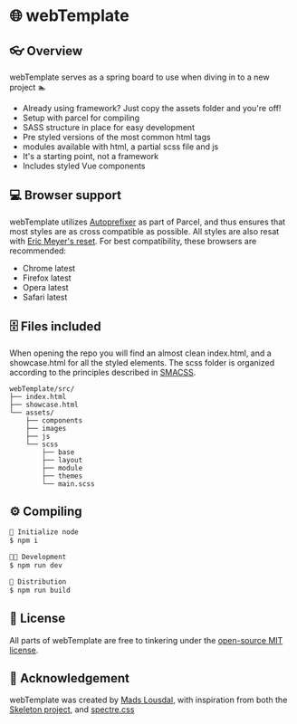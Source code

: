 # 🌐 webTemplate

## 👓 Overview

webTemplate serves as a spring board to use when diving in to a new project 🏊

- Already using framework? Just copy the assets folder and you're off!
- Setup with parcel for compiling
- SASS structure in place for easy development
- Pre styled versions of the most common html tags
- modules available with html, a partial scss file and js
- It's a starting point, not a framework
- Includes styled Vue components

## 💻 Browser support

webTemplate utilizes [Autoprefixer](https://github.com/postcss/autoprefixer) as part of Parcel, and thus ensures that most styles are as cross compatible as possible. All styles are also resat with [Eric Meyer's reset](https://meyerweb.com/eric/tools/css/reset/). For best compatibility, these browsers are recommended:

- Chrome latest
- Firefox latest
- Opera latest
- Safari latest

## 🗄️ Files included

When opening the repo you will find an almost clean index.html, and a showcase.html for all the styled elements. The scss folder is organized according to the principles described in [SMACSS](http://smacss.com/).

```
webTemplate/src/
├── index.html
├── showcase.html
└── assets/
    ├── components
    ├── images
    ├── js
    └── scss
        ├── base
        ├── layout
        ├── module
        ├── themes
        └── main.scss
```

## ⚙️ Compiling

```bash
🚀 Initialize node
$ npm i

👨‍💻 Development
$ npm run dev

📯 Distribution
$ npm run build
```

## 🎫 License

All parts of webTemplate are free to tinkering under the [open-source MIT license](https://github.com/MLousdal/webTemplate/blob/main/LICENSE).

## 🙏 Acknowledgement

webTemplate was created by [Mads Lousdal](https://github.com/MLousdal), with inspiration from both the [Skeleton project](https://github.com/dhg/Skeleton), and [spectre.css](https://github.com/picturepan2/spectre)
